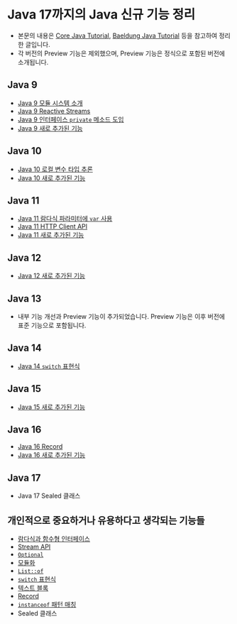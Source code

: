 # Java 17까지의 Java 신규 기능 정리
- 본문의 내용은 [Core Java Tutorial](https://www.logicbig.com/tutorials/core-java-tutorial), [Baeldung Java Tutorial](https://www.baeldung.com/java-tutorial) 등을 참고하여 정리한 글입니다.
- 각 버전의 Preview 기능은 제외했으며, Preview 기능은 정식으로 포함된 버전에 소개됩니다.
## Java 9
- [Java 9 모듈 시스템 소개](https://github.com/libedi/new-features-up-to-java17/blob/main/java9/java9ModuleSystem.md)
- [Java 9 Reactive Streams](https://github.com/libedi/new-features-up-to-java17/blob/main/java9/java9ReactiveStreams.md)
- [Java 9 인터페이스 `private` 메소드 도입](https://github.com/libedi/new-features-up-to-java17/blob/main/java9/java9PrivateMethodInInterface.md)
- [Java 9 새로 추가된 기능](https://github.com/libedi/new-features-up-to-java17/blob/main/java9/java9NewFeatures.md)
## Java 10
- [Java 10 로컬 변수 타입 추론](https://github.com/libedi/new-features-up-to-java17/blob/main/java10/java10LocalVariableTypeInference.md)
- [Java 10 새로 추가된 기능](https://github.com/libedi/new-features-up-to-java17/blob/main/java10/java10NewFeatures.md)
## Java 11
- [Java 11 람다식 파라미터에 `var` 사용](https://github.com/libedi/new-features-up-to-java17/blob/main/java11/java11UsingVarInLambda.md)
- [Java 11 HTTP Client API](https://github.com/libedi/new-features-up-to-java17/blob/main/java11/java11HttpClientApi.md)
- [Java 11 새로 추가된 기능](https://github.com/libedi/new-features-up-to-java17/blob/main/java11/java11NewFeatures.md)
## Java 12
- [Java 12 새로 추가된 기능](https://github.com/libedi/new-features-up-to-java17/blob/main/java12/java12NewFeatures.md)
## Java 13
-  내부 기능 개선과 Preview 기능이 추가되었습니다. Preview 기능은 이후 버전에 표준 기능으로 포함됩니다.
## Java 14
- [Java 14 `switch` 표현식](https://github.com/libedi/new-features-up-to-java17/blob/main/java14/java14SwitchExpression.md)
## Java 15
- [Java 15 새로 추가된 기능](https://github.com/libedi/new-features-up-to-java17/blob/main/java15/java15NewFeatures.md)
## Java 16
- [Java 16 Record](https://github.com/libedi/new-features-up-to-java17/blob/main/java16/java16Record.md)
- [Java 16 새로 추가된 기능](https://github.com/libedi/new-features-up-to-java17/blob/main/java16/java16NewFeatures.md)
## Java 17
- Java 17 Sealed 클래스
## 개인적으로 중요하거나 유용하다고 생각되는 기능들
- [람다식과 함수형 인터페이스](https://multifrontgarden.tistory.com/124)
- [Stream API](https://www.baeldung.com/java-8-streams-introduction)
- [`Optional`](https://multifrontgarden.tistory.com/131)
- [모듈화](https://github.com/libedi/new-features-up-to-java17/blob/main/java9/java9ModuleSystem.md)
- [`List::of`](https://github.com/libedi/new-features-up-to-java17/blob/main/java9/java9NewFeatures.md#2-list)
- [`switch` 표현식](https://github.com/libedi/new-features-up-to-java17/blob/main/java14/java14SwitchExpression.md)
- [텍스트 블록](https://github.com/libedi/new-features-up-to-java17/blob/main/java15/java15NewFeatures.md#1-%ED%85%8D%EC%8A%A4%ED%8A%B8-%EB%B8%94%EB%A1%9D)
- [Record](https://github.com/libedi/new-features-up-to-java17/blob/main/java16/java16Record.md)
- [`instanceof` 패턴 매칭](https://github.com/libedi/new-features-up-to-java17/blob/main/java16/java16NewFeatures.md#1-pattern-matching-for-instanceof)
- Sealed 클래스
